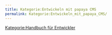```yaml
---
title: Kategorie:Entwickeln mit papaya CMS
permalink: Kategorie:Entwickeln_mit_papaya_CMS/
---
```


[Kategorie:Handbuch für Entwickler](Kategorie:Handbuch_für_Entwickler )